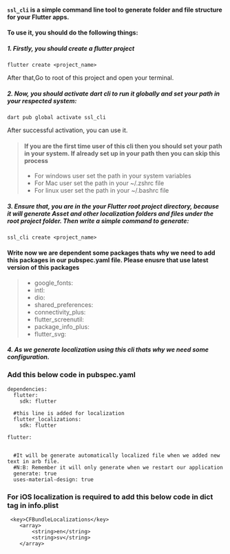 #### `ssl_cli` is a simple command line tool to generate folder and file structure for your Flutter apps. 

#### To use it, you should do the following things:


##### 1. Firstly, you should create a flutter project

    flutter create <project_name>

After that,Go to root of this project and open your terminal.
 
##### 2. Now, you should activate dart cli to run it globally and set your path in your respected system:

    dart pub global activate ssl_cli
 
 After successful activation, you can use it.
  
  
 > #### If you are the first time user of this cli then you should set your path in your system. If already set up in your path then you can skip this process
  > - For windows user set the path in your system variables
  > - For Mac user set the path in your  ~/.zshrc file
  > - For linux user set the path in your  ~/.bashrc file

##### 3. Ensure that, you are in the your Flutter root project directory, because it will generate Asset and other localization folders and files under the root project folder. Then write a simple command to generate:
    
    ssl_cli create <project_name>

#### Write now we are dependent some packages thats why we need to add this packages in our pubspec.yaml file. Please enusre that use latest version of this packages
 > - google_fonts: 
 > - intl: 
 > - dio: 
 > - shared_preferences:
 > - connectivity_plus:
 > - flutter_screenutil:
 > - package_info_plus:
 > - flutter_svg:


##### 4. As we generate localization using this cli thats why we need some configuration.
### Add this below code in pubspec.yaml

```
dependencies:
  flutter:
    sdk: flutter

  #this line is added for localization 
  flutter_localizations:
    sdk: flutter
```


   
```
flutter:


  #It will be generate automatically localized file when we added new text in arb file. 
  #N:B: Remember it will only generate when we restart our application
  generate: true
  uses-material-design: true

```

### For iOS localization is required to add this below code in dict tag in info.plist

```
 <key>CFBundleLocalizations</key>
 	<array>
 		<string>en</string>
 		<string>sv</string>
 	</array>
```
    

